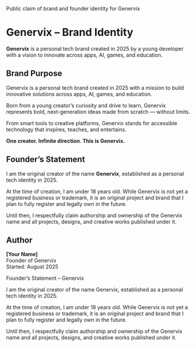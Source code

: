 Public claim of brand and founder identity for Genervix

# Genervix – Brand Identity

**Genervix** is a personal tech brand created in 2025 by a young developer with a vision to innovate across apps, AI, games, and education.

## Brand Purpose

Genervix is a personal tech brand created in 2025 with a mission to build innovative solutions across apps, AI, games, and education.

Born from a young creator’s curiosity and drive to learn, Genervix represents bold, next-generation ideas made from scratch — without limits.

From smart tools to creative platforms, Genervix stands for accessible technology that inspires, teaches, and entertains.

**One creator. Infinite direction. This is Genervix.**

## Founder’s Statement

I am the original creator of the name **Genervix**, established as a personal tech identity in 2025.

At the time of creation, I am under 18 years old. While Genervix is not yet a registered business or trademark, it is an original project and brand that I plan to fully register and legally own in the future.

Until then, I respectfully claim authorship and ownership of the Genervix name and all projects, designs, and creative works published under it.

## Author

**[Your Name]**  
Founder of Genervix  
Started: August 2025

Founder’s Statement – Genervix

I am the original creator of the name Genervix, established as a personal tech 
identity in 2025.

At the time of creation, I am under 18 years old. While Genervix is not yet a 
registered business or trademark, it is an original project and brand that I 
plan to fully register and legally own in the future.

Until then, I respectfully claim authorship and ownership of the Genervix name 
and all projects, designs, and creative works published under it.

